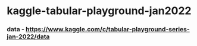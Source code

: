 # kaggle-tabular-playground-jan2022

### data - https://www.kaggle.com/c/tabular-playground-series-jan-2022/data
